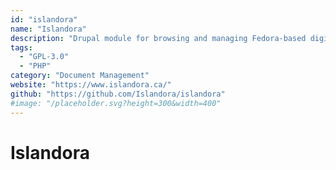 ```yaml
---
id: "islandora"
name: "Islandora"
description: "Drupal module for browsing and managing Fedora-based digital repositories."
tags:
  - "GPL-3.0"
  - "PHP"
category: "Document Management"
website: "https://www.islandora.ca/"
github: "https://github.com/Islandora/islandora"
#image: "/placeholder.svg?height=300&width=400"
---
```


# Islandora
